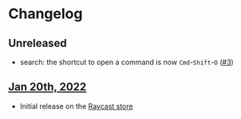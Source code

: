 # Changelog

## Unreleased

- search: the shortcut to open a command is now `Cmd`-`Shift`-`O` ([#3](https://github.com/bobheadxi/raycast-sourcegraph/pull/3))

## [Jan 20th, 2022](https://github.com/raycast/extensions/pull/708)

- Initial release on the [Raycast store](https://www.raycast.com/bobheadxi/sourcegraph)
